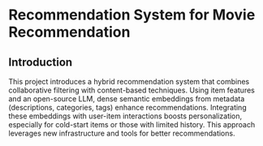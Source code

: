 # Recommendation System for Movie Recommendation
## Introduction
This project introduces a hybrid recommendation system that combines collaborative filtering with content-based techniques. Using item features and an open-source LLM, dense semantic embeddings from metadata (descriptions, categories, tags) enhance recommendations. Integrating these embeddings with user-item interactions boosts personalization, especially for cold-start items or those with limited history. This approach leverages new infrastructure and tools for better recommendations.